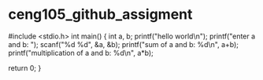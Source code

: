 # ceng105_github_assigment
#include <stdio.h>
int main() {
int a, b;
printf("hello world\n");
printf("enter a and b: ");
scanf("%d %d", &a, &b);
printf("sum of a and b: %d\n", a+b);
printf("multiplication of a and b: %d\n", a*b);

return 0;
}